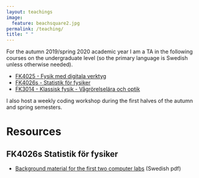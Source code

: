 ```yaml
---
layout: teachings
image:
  feature: beachsquare2.jpg
permalink: /teaching/
title: " "
---
```


For the autumn 2019/spring 2020 academic year I am a TA in the following courses on the undergraduate level (so the primary language is Swedish unless otherwise needed).
  * [FK4025 - Fysik med digitala verktyg](https://www.fysik.su.se/utbildning/program-kurser/kursfakta-och-scheman?kurs=FK4025)
  * [FK4026s - Statistik för fysiker](https://www.fysik.su.se/utbildning/program-kurser/kursfakta-och-scheman?kurs=FK4026)
  * [FK3014 - Klassisk fysik - Vågrörelselära och optik](https://www.fysik.su.se/utbildning/program-kurser/kursfakta-och-scheman?kurs=FK3014)

I also host a weekly coding workshop during the first halves of the autumn and spring semesters.

# Resources

## FK4026s Statistik för fysiker

  * [Background material for the first two computer labs](/teaching/files/fk4026_lab1_extra_bg.pdf) (Swedish pdf)